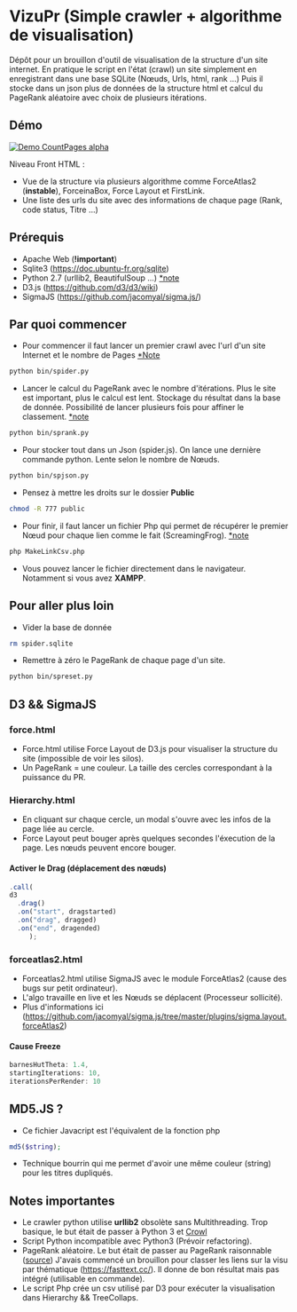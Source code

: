 # VizuPr (Simple crawler + algorithme de visualisation)

Dépôt pour un brouillon d'outil de visualisation de la structure d'un site internet. 
En pratique le script en l'état (crawl) un site simplement en enregistrant dans une base SQLite (Nœuds, Urls, html, rank ...)
Puis il stocke dans un json plus de données de la structure html et calcul du PageRank aléatoire avec choix de plusieurs itérations. 

## Démo
[![Demo CountPages alpha](https://j.gifs.com/K1p4pG.gif)](https://www.youtube.com/watch?v=V5ZCNrpoUhg)

Niveau Front HTML : 

- Vue de la structure via plusieurs algorithme comme ForceAtlas2 (**instable**), ForceinaBox, Force Layout et FirstLink.
- Une liste des urls du site avec des informations de chaque page (Rank, code status, Titre ...)

## Prérequis
- Apache Web (**!important**)
- Sqlite3 (https://doc.ubuntu-fr.org/sqlite)
- Python 2.7 (urllib2, BeautifulSoup ...) [*note](#notes-importantes)
- D3.js (https://github.com/d3/d3/wiki) 
- SigmaJS (https://github.com/jacomyal/sigma.js/)

## Par quoi commencer

- Pour commencer il faut lancer un premier crawl avec l'url d'un site Internet et le nombre de Pages [*Note](#notes-importantes)
```bash
python bin/spider.py
```
- Lancer le calcul du PageRank avec le nombre d'itérations. Plus le site est important, plus le calcul est lent. Stockage du résultat dans la base de donnée. 
Possibilité de lancer plusieurs fois pour affiner le classement. [*note](#notes-importante)
```bash
python bin/sprank.py
```
- Pour stocker tout dans un Json (spider.js). On lance une dernière commande python. Lente selon le nombre de Nœuds.
```bash
python bin/spjson.py
```
- Pensez à mettre les droits sur le dossier **Public**
```bash
chmod -R 777 public
```
- Pour finir, il faut lancer un fichier Php qui permet de récupérer le premier Nœud pour chaque lien comme le fait (ScreamingFrog). [*note](#notes-importantes)
```bash
php MakeLinkCsv.php
```
- Vous pouvez lancer le fichier directement dans le navigateur. Notamment si vous avez **XAMPP**.

## Pour aller plus loin

- Vider la base de donnée
 ```bash
rm spider.sqlite
```
- Remettre à zéro le PageRank de chaque page d'un site.
 ```bash
python bin/spreset.py
```

## D3 && SigmaJS

### force.html
- Force.html utilise Force Layout de D3.js pour visualiser la structure du site (impossible de voir les silos).
- Un PageRank = une couleur. La taille des cercles correspondant à la puissance du PR.

### Hierarchy.html
- En cliquant sur chaque cercle, un modal s'ouvre avec les infos de la page liée au cercle.
- Force Layout peut bouger après quelques secondes l'éxecution de la page. Les nœuds peuvent encore bouger.

#### Activer le Drag (déplacement des nœuds)
```javascript
.call(
d3
  .drag()
  .on("start", dragstarted)
  .on("drag", dragged)
  .on("end", dragended)
     );                                       
```

### forceatlas2.html
- Forceatlas2.html utilise SigmaJS avec le module ForceAtlas2 (cause des bugs sur petit ordinateur).
- L'algo travaille en live et les Nœuds se déplacent (Processeur sollicité). 
- Plus d'informations ici (https://github.com/jacomyal/sigma.js/tree/master/plugins/sigma.layout.forceAtlas2)

#### Cause Freeze
 ```javascript
barnesHutTheta: 1.4,
startingIterations: 10,
iterationsPerRender: 10
```

## MD5.JS ?
- Ce fichier Javacript est l'équivalent de la fonction php
```php
md5($string);
```
- Technique bourrin qui me permet d'avoir une même couleur (string) pour les titres dupliqués.

## Notes importantes

- Le crawler python utilise **urllib2** obsolète sans Multithreading. Trop basique, le but était de passer à Python 3 et [Crowl](https://gitlab.com/crowltech)
- Script Python incompatible avec Python3 (Prévoir refactoring).
- PageRank aléatoire. Le but était de passer au PageRank raisonnable ([source](https://www.youtube.com/watch?v=qHMvNCo-otc))
J'avais commencé un brouillon pour classer les liens sur la visu par thématique (https://fasttext.cc/). Il donne de bon résultat mais pas intégré (utilisable en commande).
- Le script Php crée un csv utilisé par D3 pour exécuter la visualisation dans Hierarchy && TreeCollaps.